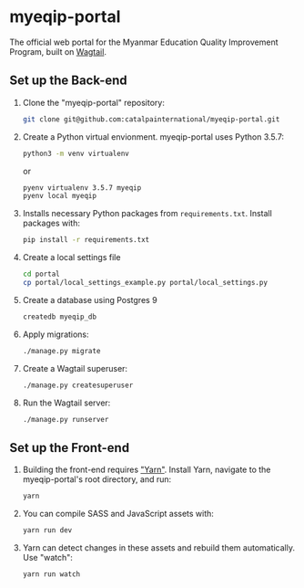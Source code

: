 # myeqip-portal

The official web portal for the Myanmar Education Quality Improvement Program, built on [Wagtail](www.wagtail.io).

## Set up the Back-end

1. Clone the "myeqip-portal" repository:

   ```bash
   git clone git@github.com:catalpainternational/myeqip-portal.git
   ```

2. Create a Python virtual envionment. myeqip-portal uses Python 3.5.7:

   ```bash
   python3 -m venv virtualenv
   ```

   or

   ```bash
   pyenv virtualenv 3.5.7 myeqip
   pyenv local myeqip
   ```

3. Installs necessary Python packages from `requirements.txt`. Install packages with:

   ```bash
   pip install -r requirements.txt
   ```

4. Create a local settings file

    ```bash
    cd portal
    cp portal/local_settings_example.py portal/local_settings.py
    ```

5. Create a database using Postgres 9

    ```bash
    createdb myeqip_db
    ```

6. Apply migrations:

   ```bash
   ./manage.py migrate
   ```

7. Create a Wagtail superuser:

   ```bash
   ./manage.py createsuperuser
   ```

8. Run the Wagtail server:

   ```bash
   ./manage.py runserver
   ```

## Set up the Front-end

1. Building the front-end requires ["Yarn"](https://yarnpkg.com/en/). Install Yarn, navigate to the myeqip-portal's root directory, and run:

    ```bash
    yarn
    ```

2. You can compile SASS and JavaScript assets with:

    ```bash
    yarn run dev
    ```

3. Yarn can detect changes in these assets and rebuild them automatically. Use "watch":

    ```
    yarn run watch
    ```
